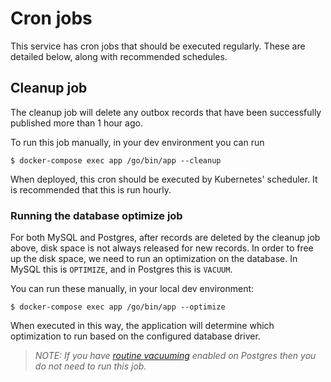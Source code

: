# Cron jobs

This service has cron jobs that should be executed regularly. These are detailed below, along with recommended schedules. 

## Cleanup job

The cleanup job will delete any outbox records that have been successfully published more than 1 hour ago.

To run this job manually, in your dev environment you can run

    $ docker-compose exec app /go/bin/app --cleanup

When deployed, this cron should be executed by Kubernetes' scheduler. It is recommended that this is run hourly.

### Running the database optimize job

For both MySQL and Postgres, after records are deleted by the cleanup job above, disk space is not always released for new records. In order to free up the disk space, we need to run an optimization on the database. In MySQL this is `OPTIMIZE`, and in Postgres this is `VACUUM`.

You can run these manually, in your local dev environment:

    $ docker-compose exec app /go/bin/app --optimize

When executed in this way, the application will determine which optimization to run based on the configured database driver.

>_NOTE: If you have [routine vacuuming] enabled on Postgres then you do not need to run this job._

[routine vacuuming]: https://www.postgresql.org/docs/9.5/routine-vacuuming.html

